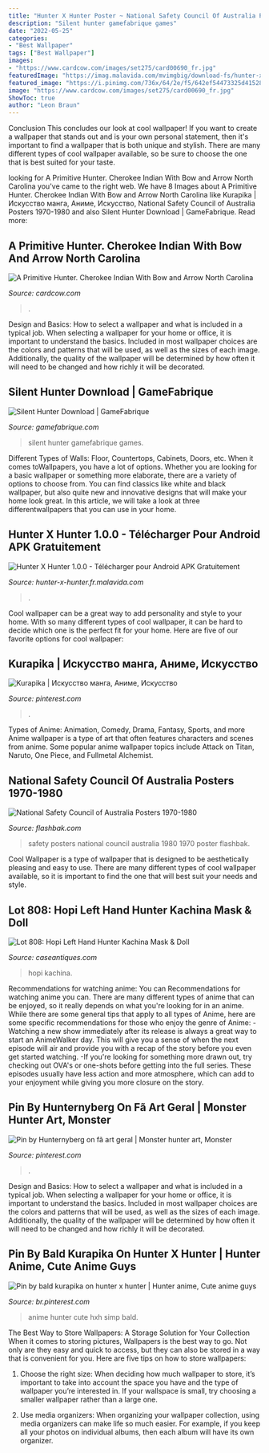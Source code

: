 ```yaml
---
title: "Hunter X Hunter Poster ~ National Safety Council Of Australia Posters 1970-1980"
description: "Silent hunter gamefabrique games"
date: "2022-05-25"
categories:
- "Best Wallpaper"
tags: ["Best Wallpaper"]
images:
- "https://www.cardcow.com/images/set275/card00690_fr.jpg"
featuredImage: "https://imag.malavida.com/mvimgbig/download-fs/hunter-x-hunter-24005-6.jpg"
featured_image: "https://i.pinimg.com/736x/64/2e/f5/642ef54473325d41528f39915554657a.jpg"
image: "https://www.cardcow.com/images/set275/card00690_fr.jpg"
ShowToc: true
author: "Leon Braun"
---
```



Conclusion
This concludes our look at cool wallpaper! If you want to create a wallpaper that stands out and is your own personal statement, then it's important to find a wallpaper that is both unique and stylish. There are many different types of cool wallpaper available, so be sure to choose the one that is best suited for your taste.

	

		
looking for A Primitive Hunter. Cherokee Indian With Bow and Arrow North Carolina you've came to the right web. We have 8 Images about A Primitive Hunter. Cherokee Indian With Bow and Arrow North Carolina like Kurapika | Искусство манга, Аниме, Искусство, National Safety Council of Australia Posters 1970-1980 and also Silent Hunter Download | GameFabrique. Read more:
		
    
## A Primitive Hunter. Cherokee Indian With Bow And Arrow North Carolina

<img loading=lazy src="https://www.cardcow.com/images/set275/card00690_fr.jpg" onerror="this.onerror=null;this.src='https://tse1.mm.bing.net/th?id=OIP.-Wq25a0JlDssW7d3UhjkjgAAAA&amp;pid=15.1';" alt="A Primitive Hunter. Cherokee Indian With Bow and Arrow North Carolina">

_Source: cardcow.com_

>. 

	

Design and Basics: How to select a wallpaper and what is included in a typical job.
When selecting a wallpaper for your home or office, it is important to understand the basics. Included in most wallpaper choices are the colors and patterns that will be used, as well as the sizes of each image. Additionally, the quality of the wallpaper will be determined by how often it will need to be changed and how richly it will be decorated.

    
## Silent Hunter Download | GameFabrique

<img loading=lazy src="https://gamefabrique.com/storage/screenshots/pc/silent-hunter-07.png" onerror="this.onerror=null;this.src='https://tse2.mm.bing.net/th?id=OIP.Er8fteILCpdQp2rYkvpAvgHaFn&amp;pid=15.1';" alt="Silent Hunter Download | GameFabrique">

_Source: gamefabrique.com_

>silent hunter gamefabrique games. 

	

Different Types of Walls: Floor, Countertops, Cabinets, Doors, etc.
When it comes toWallpapers, you have a lot of options. Whether you are looking for a basic wallpaper or something more elaborate, there are a variety of options to choose from. You can find classics like white and black wallpaper, but also quite new and innovative designs that will make your home look great. In this article, we will take a look at three differentwallpapers that you can use in your home.

    
## Hunter X Hunter 1.0.0 - Télécharger Pour Android APK Gratuitement

<img loading=lazy src="https://imag.malavida.com/mvimgbig/download-fs/hunter-x-hunter-24005-6.jpg" onerror="this.onerror=null;this.src='https://tse2.mm.bing.net/th?id=OIP.wooZCPkrtFw-WbBnr_m1kwHaQD&amp;pid=15.1';" alt="Hunter X Hunter 1.0.0 - Télécharger pour Android APK Gratuitement">

_Source: hunter-x-hunter.fr.malavida.com_

>. 

	

Cool wallpaper can be a great way to add personality and style to your home. With so many different types of cool wallpaper, it can be hard to decide which one is the perfect fit for your home. Here are five of our favorite options for cool wallpaper: 

    
## Kurapika | Искусство манга, Аниме, Искусство

<img loading=lazy src="https://i.pinimg.com/736x/64/2e/f5/642ef54473325d41528f39915554657a.jpg" onerror="this.onerror=null;this.src='https://tse2.mm.bing.net/th?id=OIP.PU5s3BDtUAyig8dmbKFvqgHaJ3&amp;pid=15.1';" alt="Kurapika | Искусство манга, Аниме, Искусство">

_Source: pinterest.com_

>. 

	

Types of Anime: Animation, Comedy, Drama, Fantasy, Sports, and more
Anime wallpaper is a type of art that often features characters and scenes from anime. Some popular anime wallpaper topics include Attack on Titan, Naruto, One Piece, and Fullmetal Alchemist.

    
## National Safety Council Of Australia Posters 1970-1980

<img loading=lazy src="http://flashbak.com/wp-content/uploads/2014/08/0_2011389.jpg" onerror="this.onerror=null;this.src='https://tse3.mm.bing.net/th?id=OIP.y6jkDPklsNA9JDVT9-hlcgHaJd&amp;pid=15.1';" alt="National Safety Council of Australia Posters 1970-1980">

_Source: flashbak.com_

>safety posters national council australia 1980 1970 poster flashbak. 

	

Cool Wallpaper is a type of wallpaper that is designed to be aesthetically pleasing and easy to use. There are many different types of cool wallpaper available, so it is important to find the one that will best suit your needs and style.

    
## Lot 808: Hopi Left Hand Hunter Kachina Mask &amp; Doll

<img loading=lazy src="https://caseantiques.com/wp-content/uploads/auctions/2016-01-23/808_4-1254x1080.jpg" onerror="this.onerror=null;this.src='https://tse3.mm.bing.net/th?id=OIP.5hSr_yY3YvGH_5V6kniU-AHaGY&amp;pid=15.1';" alt="Lot 808: Hopi Left Hand Hunter Kachina Mask &amp; Doll">

_Source: caseantiques.com_

>hopi kachina. 

	

Recommendations for watching anime: You can
Recommendations for watching anime you can. There are many different types of anime that can be enjoyed, so it really depends on what you're looking for in an anime. While there are some general tips that apply to all types of Anime, here are some specific recommendations for those who enjoy the genre of Anime: 
-Watching a new show immediately after its release is always a great way to start an AnimeWalker day. This will give you a sense of when the next episode will air and provide you with a recap of the story before you even get started watching. 
-If you're looking for something more drawn out, try checking out OVA's or one-shots before getting into the full series. These episodes usually have less action and more atmosphere, which can add to your enjoyment while giving you more closure on the story.

    
## Pin By Hunternyberg On Fã Art Geral | Monster Hunter Art, Monster

<img loading=lazy src="https://i.pinimg.com/736x/21/4d/46/214d46e131fe42ea684234eabf528275.jpg" onerror="this.onerror=null;this.src='https://tse2.mm.bing.net/th?id=OIP.DC_CIyE-hICPReGiwAu45AHaMO&amp;pid=15.1';" alt="Pin by Hunternyberg on fã art geral | Monster hunter art, Monster">

_Source: pinterest.com_

>. 

	

Design and Basics: How to select a wallpaper and what is included in a typical job.
When selecting a wallpaper for your home or office, it is important to understand the basics. Included in most wallpaper choices are the colors and patterns that will be used, as well as the sizes of each image. Additionally, the quality of the wallpaper will be determined by how often it will need to be changed and how richly it will be decorated.

    
## Pin By Bald Kurapika On Hunter X Hunter | Hunter Anime, Cute Anime Guys

<img loading=lazy src="https://i.pinimg.com/736x/e2/ed/72/e2ed7216961e65196289e527af8f43db.jpg" onerror="this.onerror=null;this.src='https://tse3.mm.bing.net/th?id=OIP.lwd2x79Q6wHN934SwV3qhQHaNL&amp;pid=15.1';" alt="Pin by bald kurapika on hunter x hunter | Hunter anime, Cute anime guys">

_Source: br.pinterest.com_

>anime hunter cute hxh simp bald. 

	

The Best Way to Store Wallpapers: A Storage Solution for Your Collection
When it comes to storing pictures, Wallpapers is the best way to go. Not only are they easy and quick to access, but they can also be stored in a way that is convenient for you. Here are five tips on how to store wallpapers:
1) Choose the right size: When deciding how much wallpaper to store, it’s important to take into account the space you have and the type of wallpaper you’re interested in. If your wallspace is small, try choosing a smaller wallpaper rather than a large one.

2) Use media organizers: When organizing your wallpaper collection, using media organizers can make life so much easier. For example, if you keep all your photos on individual albums, then each album will have its own organizer.

